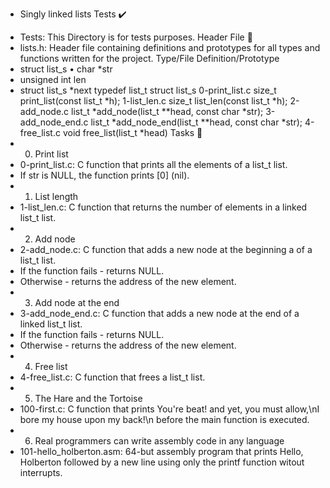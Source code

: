 - Singly linked lists
Tests ✔️
* Tests: This Directory is for tests purposes.
Header File 📁
* lists.h: Header file containing definitions and prototypes for all types and functions written for the project.
Type/File        Definition/Prototype
* struct list_s                •        char *str
* unsigned int len
* struct list_s *next
typedef list_t        struct list_s
0-print_list.c        size_t print_list(const list_t *h);
1-list_len.c        size_t list_len(const list_t *h);
2-add_node.c        list_t *add_node(list_t **head, const char *str);
3-add_node_end.c        list_t *add_node_end(list_t **head, const char *str);
4-free_list.c        void free_list(list_t *head)
Tasks 📃
* 0. Print list
* 0-print_list.c: C function that prints all the elements of a list_t list.
* If str is NULL, the function prints [0] (nil).
* 1. List length
* 1-list_len.c: C function that returns the number of elements in a linked list_t list.
* 2. Add node
* 2-add_node.c: C function that adds a new node at the beginning a of a list_t list.
* If the function fails - returns NULL.
* Otherwise - returns the address of the new element.
* 3. Add node at the end
* 3-add_node_end.c: C function that adds a new node at the end of a linked list_t list.
* If the function fails - returns NULL.
* Otherwise - returns the address of the new element.
* 4. Free list
* 4-free_list.c: C function that frees a list_t list.
* 5. The Hare and the Tortoise
* 100-first.c: C function that prints You're beat! and yet, you must allow,\nI bore my house upon my back!\n before the main function is executed.
* 6. Real programmers can write assembly code in any language
* 101-hello_holberton.asm: 64-but assembly program that prints Hello, Holberton followed by a new line using only the printf function witout interrupts.

